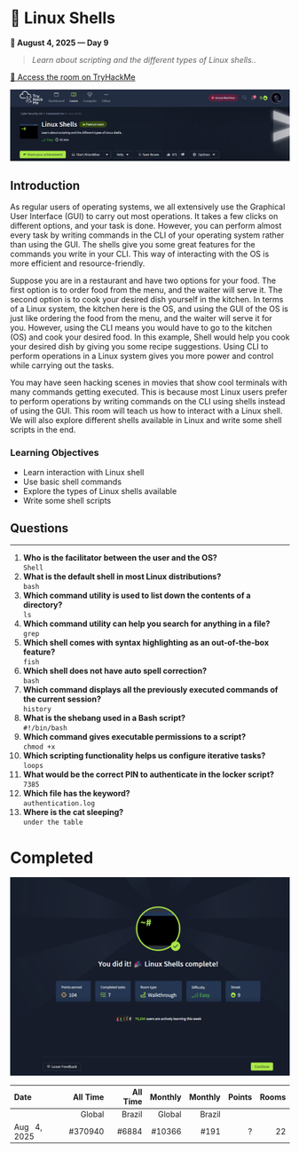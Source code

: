 # 🔗 Linux Shells 
**📅 August 4, 2025 — Day 9**

> *Learn about scripting and the different types of Linux shells..*

[🔗 Access the room on TryHackMe](https://tryhackme.com/room/linuxshells)

![Linux Shells](https://raw.githubusercontent.com/TomazMPP/TryHackMe/refs/heads/main/Images/linux-shells.png)


## Introduction</h2>
As regular users of operating systems, we all extensively use the Graphical User Interface (GUI) to carry out most operations. It takes a few clicks on different options, and your task is done. However, you can perform almost every task by writing commands in the CLI of your operating system rather than using the GUI. The shells give you some great features for the commands you write in your CLI. This way of interacting with the OS is more efficient and resource-friendly.

Suppose you are in a restaurant and have two options for your food. The first option is to order food from the menu, and the waiter will serve it. The second option is to cook your desired dish yourself in the kitchen. In terms of a Linux system, the kitchen here is the OS, and using the GUI of the OS is just like ordering the food from the menu, and the waiter will serve it for you. However, using the CLI means you would have to go to the kitchen (OS) and cook your desired food. In this example, Shell would help you cook your desired dish by giving you some recipe suggestions. Using CLI to perform operations in a Linux system gives you more power and control while carrying out the tasks.

You may have seen hacking scenes in movies that show cool terminals with many commands getting executed. This is because most Linux users prefer to perform operations by writing commands on the CLI using shells instead of using the GUI. This room will teach us how to interact with a Linux shell. We will also explore different shells available in Linux and write some shell scripts in the end.

### Learning Objectives</h3>
- Learn interaction with Linux shell
- Use basic shell commands
- Explore the types of Linux shells available
- Write some shell scripts

## Questions
---

1. **Who is the facilitator between the user and the OS?**  <br />
`Shell`
2. **What is the default shell in most Linux distributions?** <br />
`bash`
3. **Which command utility is used to list down the contents of a directory?** <br />
`ls`
4. **Which command utility can help you search for anything in a file?** <br />
`grep`
5. **Which shell comes with syntax highlighting as an out-of-the-box feature?** <br />
   `fish`
6. **Which shell does not have auto spell correction?** <br />
   `bash`
7. **Which command displays all the previously executed commands of the current session?** <br />
   `history`
8. **What is the shebang used in a Bash script?** <br />
   `#!/bin/bash`
9. **Which command gives executable permissions to a script?** <br />
   `chmod +x`
10. **Which scripting functionality helps us configure iterative tasks?** <br />
   `loops`
11. **What would be the correct PIN to authenticate in the locker script?** <br />
   `7385`
12. **Which file has the keyword?** <br />
   `authentication.log`
13. **Where is the cat sleeping?** <br />
   `under the table`

# Completed
![Linux Shells](https://raw.githubusercontent.com/TomazMPP/TryHackMe/refs/heads/main/Images/completed-linux-shells.png)





|Date                       |      All Time|      All Time|       Monthly|       Monthly|Points    | Rooms     |
|:--------------------------|-------------:|-------------:|-------------:|-------------:|---------:| --------: |
|                           |        Global|        Brazil|        Global|        Brazil|          |           | 
| Aug &nbsp; 4, 2025        |         #370940 |           #6884 |         #10366|          #191 | ?  |       22 |

